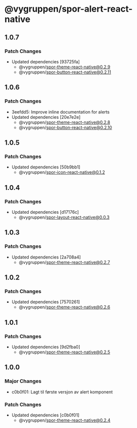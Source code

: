# @vygruppen/spor-alert-react-native

## 1.0.7

### Patch Changes

- Updated dependencies [93725fa]
  - @vygruppen/spor-theme-react-native@0.2.9
  - @vygruppen/spor-button-react-native@0.2.11

## 1.0.6

### Patch Changes

- 3eefdd5: Improve inline documentation for alerts
- Updated dependencies [20e7e2e]
  - @vygruppen/spor-theme-react-native@0.2.8
  - @vygruppen/spor-button-react-native@0.2.10

## 1.0.5

### Patch Changes

- Updated dependencies [50b9bb1]
  - @vygruppen/spor-icon-react-native@0.1.2

## 1.0.4

### Patch Changes

- Updated dependencies [d17176c]
  - @vygruppen/spor-layout-react-native@0.0.3

## 1.0.3

### Patch Changes

- Updated dependencies [2a708a4]
  - @vygruppen/spor-theme-react-native@0.2.7

## 1.0.2

### Patch Changes

- Updated dependencies [7570261]
  - @vygruppen/spor-theme-react-native@0.2.6

## 1.0.1

### Patch Changes

- Updated dependencies [9d2fba0]
  - @vygruppen/spor-theme-react-native@0.2.5

## 1.0.0

### Major Changes

- c0b0f01: Lagt til første versjon av alert komponent

### Patch Changes

- Updated dependencies [c0b0f01]
  - @vygruppen/spor-theme-react-native@0.2.4
